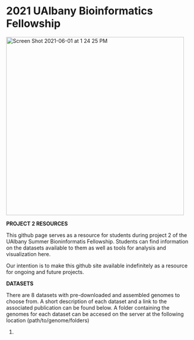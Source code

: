# 2021 UAlbany Bioinformatics Fellowship

<img width="479" alt="Screen Shot 2021-06-01 at 1 24 25 PM" src="https://user-images.githubusercontent.com/43999021/120365648-b5958200-c2dc-11eb-8646-2845387692f8.png">

**PROJECT 2 RESOURCES**

This github page serves as a resource for students during project 2 of the UAlbany Summer Bioninformatis Fellowship. Students can find information on the datasets available to them as well as tools for analysis and visualization here.

Our intention is to make this github site available indefinitely as a resource for ongoing and future projects.

**DATASETS**

There are 8 datasets with pre-downloaded and assembled genomes to choose from. A short description of each dataset and a link to the associated publication can be found below. A folder containing the genomes for each dataset can be accesed on the server at the following location (path/to/genome/folders)

1.

